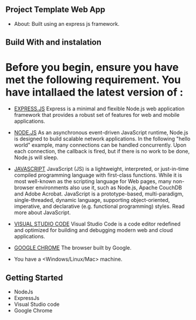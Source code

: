 ## Project Template Web App ##
* About:
Built using an express js framework.

## Build With and instalation 
# Before you begin, ensure you have met the following requirement. You have intallaed the latest version of : 

* [EXPRESS.JS](https://expressjs.com/)
Express is a minimal and flexible Node.js web application framework that provides a robust set of features for web and mobile applications.

* [NODE.JS](https://nodejs.org/)
As an asynchronous event-driven JavaScript runtime, Node.js is designed to build scalable network applications. In the following "hello world" example, many connections can be handled concurrently. Upon each connection, the callback is fired, but if there is no work to be done, Node.js will sleep.

* [JAVASCRIPT](https://www.w3schools.com/js/)
JavaScript (JS) is a lightweight, interpreted, or just-in-time compiled programming language with first-class functions. While it is most well-known as the scripting language for Web pages, many non-browser environments also use it, such as Node.js, Apache CouchDB and Adobe Acrobat. JavaScript is a prototype-based, multi-paradigm, single-threaded, dynamic language, supporting object-oriented, imperative, and declarative (e.g. functional programming) styles. Read more about JavaScript.

* [VISUAL STUDIO CODE](https://code.visualstudio.com/)
Visual Studio Code is a code editor redefined and optimized for building and debugging modern web and cloud applications.

* [GOOGLE CHROME](https://www.google.com/intl/id_id/chrome/)
The browser built by Google.

* You have a <Windows/Linux/Mac> machine. 

## Getting Started
* NodeJs
* ExpressJs
* Visual Studio code
* Google Chrome 
